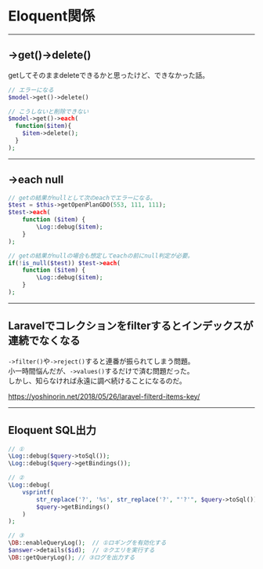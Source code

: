 # Eloquent関係

---

## ->get()->delete()

getしてそのままdeleteできるかと思ったけど、できなかった話。  

```php
// エラーになる
$model->get()->delete()

// こうしないと削除できない
$model->get()->each(
  function($item){
    $item->delete();
  }
);
```

---

## ->each null

```php
// getの結果がnullとして次のeachでエラーになる。
$test = $this->getOpenPlanGDO(553, 111, 111);
$test->each(
    function ($item) {
        \Log::debug($item);
    }
);

// getの結果がnullの場合も想定してeachの前にnull判定が必要。
if(!is_null($test)) $test->each(
    function ($item) {
        \Log::debug($item);
    }
);
```

---

## Laravelでコレクションをfilterするとインデックスが連続でなくなる

`->filter()`や`->reject()`すると連番が振られてしまう問題。  
小一時間悩んだが、`->values()`するだけで済む問題だった。  
しかし、知らなければ永遠に調べ続けることになるのだ。  

<https://yoshinorin.net/2018/05/26/laravel-filterd-items-key/>

---

## Eloquent SQL出力

```PHP
// ①
\Log::debug($query->toSql());
\Log::debug($query->getBindings());

// ②
\Log::debug(
    vsprintf(
        str_replace('?', '%s', str_replace('?', "'?'", $query->toSql())),
        $query->getBindings()
    )
);

// ③
\DB::enableQueryLog();  // ①ロギングを有効化する
$answer->details($id);  // ②クエリを実行する
\DB::getQueryLog(); // ③ログを出力する
```

